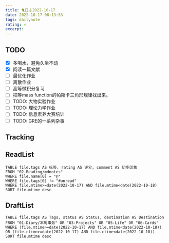 ```yaml
---
title: 🐈日志2022-10-17
date: 2022-10-17 08:13:53
tags: dailynote
rating: ⭐️
excerpt: 
---
```

## TODO
- [x] 多喝水，避免久坐不动
- [x] 阅读一篇文献
- [ ] 最优化作业
- [ ] 离散作业
- [ ] 高等微积分复习
- [ ] 把等mass function的帕斯卡三角形规律找出来。
- [ ] TODO: 大物实验作业
- [ ] TODO: 理论力学作业
- [ ] TODO: 信息素养大赛培训
- [ ] TODO: GRE的一系列杂事

## Tracking


## ReadList 
<!--此处显示今日已阅读文献-->
```dataview
TABLE file.tags AS 标签, rating AS 评分, comment AS 初步印象
FROM "02-Reading/mdnotes"
WHERE file.name[0] = "@"
WHERE file.tags[0] != "#unread"
WHERE file.mtime>=date(2022-10-17) AND file.mtime<date(2022-10-18)
SORT file.mtime desc
```

## DraftList
<!--此处显示今日新增或修改的草稿或其它非文献笔记文件-->

```dataview
TABLE file.tags AS Tags, status AS Status, destination AS Destination
FROM "01-Diary/本周事务" OR "03-Projects" OR "05-Life" OR "06-Cards"
WHERE (file.mtime>=date(2022-10-17) AND file.mtime<date(2022-10-18)) OR (file.ctime>=date(2022-10-17) AND file.ctime<date(2022-10-18))
SORT file.mtime desc
```